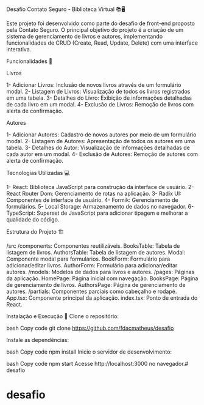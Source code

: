 Desafio Contato Seguro - Biblioteca Virtual 📚🖥️

Este projeto foi desenvolvido como parte do desafio de front-end proposto pela Contato Seguro. O principal objetivo do projeto é a criação de um sistema de gerenciamento de livros e autores, implementando funcionalidades de CRUD (Create, Read, Update, Delete) com uma interface interativa.

Funcionalidades 🚀

Livros

1- Adicionar Livros: Inclusão de novos livros através de um formulário modal.
2- Listagem de Livros: Visualização de todos os livros registrados em uma tabela.
3- Detalhes do Livro: Exibição de informações detalhadas de cada livro em um modal.
4- Exclusão de Livros: Remoção de livros com alerta de confirmação.

Autores

1- Adicionar Autores: Cadastro de novos autores por meio de um formulário modal.
2- Listagem de Autores: Apresentação de todos os autores em uma tabela.
3- Detalhes do Autor: Visualização de informações detalhadas de cada autor em um modal.
4- Exclusão de Autores: Remoção de autores com alerta de confirmação.

Tecnologias Utilizadas 💻

1- React: Biblioteca JavaScript para construção da interface de usuário.
2- React Router Dom: Gerenciamento de rotas na aplicação.
3- Radix UI: Componentes de interface de usuário.
4- Formik: Gerenciamento de formulários.
5- Local Storage: Armazenamento de dados no navegador.
6- TypeScript: Superset de JavaScript para adicionar tipagem e melhorar a qualidade do código.

Estrutura do Projeto 🏗️

/src
  /components: Componentes reutilizáveis.
    BooksTable: Tabela de listagem de livros.
    AuthorsTable: Tabela de listagem de autores.
    Modal: Componente modal para formulários.
    BookForm: Formulário para adicionar/editar livros.
    AuthorForm: Formulário para adicionar/editar autores.
  /models: Modelos de dados para livros e autores.
  /pages: Páginas da aplicação.
    HomePage: Página inicial com navegação.
    BooksPage: Página de gerenciamento de livros.
    AuthorsPage: Página de gerenciamento de autores.
  /partials: Componentes parciais como cabeçalho e rodapé.
App.tsx: Componente principal da aplicação.
index.tsx: Ponto de entrada do React.

Instalação e Execução 🚀
Clone o repositório:

bash
Copy code
git clone https://github.com/fdacmatheus/desafio

Instale as dependências:

bash
Copy code
npm install
Inicie o servidor de desenvolvimento:

bash
Copy code
npm start
Acesse http://localhost:3000 no navegador.# desafio
# desafio
